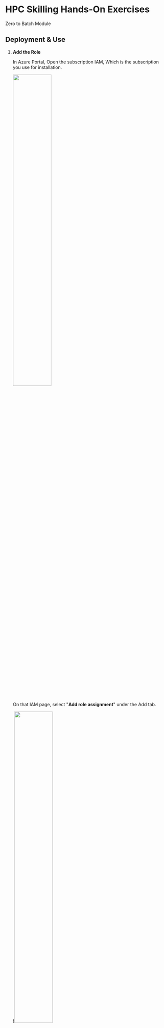# HPC Skilling Hands-On Exercises
Zero to Batch Module



## Deployment & Use



1.  **Add the Role**

    In Azure Portal, Open the subscription IAM, Which is the subscription you use for installation.

    <img src="https://learnmdfiles.blob.core.windows.net/files/image1.png" width="50%"/>

    On that IAM page, select "**Add role assignment**" under the Add tab.

    !<img src="https://learnmdfiles.blob.core.windows.net/files/image2.png" width="50%"/>

    In the Role tab, select the "Contributor" role.

    <img src="https://learnmdfiles.blob.core.windows.net/files/image3.png" width="50%"/>

    In the Member tab, click the "select members" option. Left side, The Select member\'s Panel will open. Select "Microsoft Azure Batch".

    !<img src="https://learnmdfiles.blob.core.windows.net/files/image4.png" width="50%"/>

    After selecting the member click "Review + assign".

    <img src="https://learnmdfiles.blob.core.windows.net/files/image5.png" width="50%"/><br/>

    <img src="https://learnmdfiles.blob.core.windows.net/files/image6.png" width="50%"/>

    After Assignment success, you can see the Microsoft Azure batch app under the "Role Assignments" tab

    <img src="https://learnmdfiles.blob.core.windows.net/files/image7.png" width="50%"/>

2.  **Deploy Virtual Machine**

    Browse the following link:

    <https://portal.azure.com/#create/Microsoft.Template/uri/https%3A%2F%2Fraw.githubusercontent.com%2Fpavithra-terawe%2Fhpc_azfinsim2%2Fmain%2Farmtemplate%2Fenvironment%2Farmtemplate.json>

    Select you login details.

    <img src="https://learnmdfiles.blob.core.windows.net/files/image8.png" width="50%"/>

    After login, the "Custom deployment" page will open. Select the Resource Group and Change the password if you need. Then create the deployment.

    <img src="https://learnmdfiles.blob.core.windows.net/files/image9.png" />

3.  **Connect VM**

    Once the virtual machine deployed successfully. Connect to the virtual machine using ssh connectivity with the password.

    Example :ssh deployeradmin@52.149.120.180

    <img src="https://learnmdfiles.blob.core.windows.net/files/image10.png" width="50%"/><br/>

    <img src="https://learnmdfiles.blob.core.windows.net/files/image11.png" width="50%"/>

4.  AZ login

    Next, login with the Azure CLI. 

    Example: az login 

    <img src="https://learnmdfiles.blob.core.windows.net/files/image12.png" width="50%"/>

 

Open the link in the browser and enter the code. 

 

<img src="https://learnmdfiles.blob.core.windows.net/files/image13.png" width="50%"/>

 

Click the next button and select the required account to login. 

 

<img src="https://learnmdfiles.blob.core.windows.net/files/image14.png" width="50%"/><br/>

 

<img src="https://learnmdfiles.blob.core.windows.net/files/image15.png" width="50%"/>

After login, all available accounts will be listed. 

<img src="https://learnmdfiles.blob.core.windows.net/files/image16.png" width="50%"/>

5.  **Set az account**

Set the az account using the following command. 

Example: az account set -s \<sid\> 

<img src="https://learnmdfiles.blob.core.windows.net/files/image17.png" width="50%"/>

6.  **Clone the repo**

    Clone the following repo into the connected VM.

    Example: git clone <https://github.com/pavithra-terawe/hpc_azfinsim2>

    <img src="https://learnmdfiles.blob.core.windows.net/files/image18.png" width="50%"/>

7.  **Give the Permission**

    Example: sudo chmod 777 \*

    ls -ltr

    <img src="https://learnmdfiles.blob.core.windows.net/files/image19.png" width="50%"/>

8.  **Move to Repo**

    Example: cd hpc_azfinsim2/

    <img src="https://learnmdfiles.blob.core.windows.net/files/image20.png" width="50%"/>

9.  **Requirement python package install**

    To install the requirements python package, do the following command.

    Example: pip install -r src/requirements.txt

    <img src="https://learnmdfiles.blob.core.windows.net/files/image21.png" width="50%"/>

10. **Move to Bin**

    Example: cd bin/

    <img src="https://learnmdfiles.blob.core.windows.net/files/image22.png" width="50%"/>

11. **Give the Permission**

    Example: sudo chmod +rx \*

    ls -ltr

    <img src="https://learnmdfiles.blob.core.windows.net/files/image23.png" width="50%"/>

12. **Deploy Function**

    To deploy, move to the bin folder and run the following command:

    Example: ./deploy.sh

    <img src="https://learnmdfiles.blob.core.windows.net/files/image24.png" width="50%"/>

    While the deployment running, that will ask the approve. Enter yes to accept.

    <img src="https://learnmdfiles.blob.core.windows.net/files/image25.png" width="50%"/><br/>

    <img src="https://learnmdfiles.blob.core.windows.net/files/image26.png" width="50%"/>

13. **Inject function**

    After the deployment is complete, Run the injected script.

    Example: ./inject.sh

    <img src="https://learnmdfiles.blob.core.windows.net/files/image27.png" width="50%"/>

14. **Build function**

    After inject script is complete, run build script.

    Example: ./build.sh

    <img src="https://learnmdfiles.blob.core.windows.net/files/image28.png" width="50%"/><br/>

    <img src="https://learnmdfiles.blob.core.windows.net/files/image29.png" width="50%"/>

15. **Submit function**

    After the build script is completed successfully, run submit function.

    Example: ./submit.sh

    If you get a permission error, move back to the root folder and run the following command.

    Example: cd ..

    sudo chmod 777 src/\*

    ls -ltr src

    <img src="https://learnmdfiles.blob.core.windows.net/files/image30.png" width="50%"/>

    After that, move to the bin folder and run the submit script.

    Example: ./submit.sh

    <img src="https://learnmdfiles.blob.core.windows.net/files/image31.png" width="50%"/>

    Output:

    <img src="https://learnmdfiles.blob.core.windows.net/files/image32.png" width="50%"/>

    After the submit script is completed. You can see the jobs and pool in your deployed environment batch files.

>> <img src="https://learnmdfiles.blob.core.windows.net/files/image33.png" width="50%"/><br/>

>> <img src="https://learnmdfiles.blob.core.windows.net/files/image38.png" width="50%"/>

**Viewing Running Jobs(Optional)**

Login into the "Batch Explorer" (download from the browser). If you click on the \"Jobs\" menu in the Batch Explorer UI, you\'ll see the three running jobs there:

<img src="https://learnmdfiles.blob.core.windows.net/files/image37.png" width="50%"/>

16. **Destroy function.**

    If you want to delete your files, run destroy script.

    Example: ./destroy.sh

    <img src="https://learnmdfiles.blob.core.windows.net/files/image35.png" width="50%"/>

    While the destroy running, that will ask the approval. Enter yes to accept.

    <img src="https://learnmdfiles.blob.core.windows.net/files/image36.png" width="50%"/>

Output: All the resources are deleted in the resource group.

<img src="https://learnmdfiles.blob.core.windows.net/files/image39.png" width="50%"/>

# Next Steps 

## Securing Azure Batch 

The following are a compilation of **best practices** for securing deployments of Azure Batch:

-   Make use of User Subscription mode

-   Only expose deployed services (e.g., Azure Batch, Azure storage services, Azure Key Vault, ACR, ...) as private endpoints

-   Compute pools should

    -   Only exist in private IP address space

    -   Be deployed as a Managed Identity for ACR interaction

    -   Be separate for development and production resources

    -   Provide external access via a VPN or the Azure Bastion Service -- note that 'jump boxes' can be preinstalled with software for Windows or Linux

-   Implement a firewall

For additional discussion on each of these practices refer to <https://github.com/mocelj/AzureBatch-Secured>.
